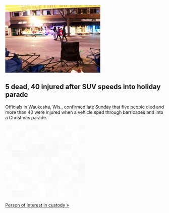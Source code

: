 
![5 dead, 40 injured after SUV speeds into holiday parade](./20211122115853.png)
## 5 dead, 40 injured after SUV speeds into holiday parade

Officials in Waukesha, Wis., confirmed late Sunday that five people died and more than 40 were injured when a vehicle sped through barricades and into a Christmas parade.

![pic](../square_bg.png)

[Person of interest in custody »](https://www.yahoo.com/news/joy-turns-horror-suv-speeds-054554688.html)
